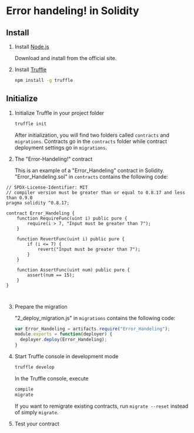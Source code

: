# Error handeling! in Solidity


## Install

1. Install [Node.js](https://nodejs.org)

   Download and install from the official site.

2. Install [Truffle](https://github.com/trufflesuite/truffle)

   ```bash
   npm install -g truffle
   ```


## Initialize

1. Initialize Truffle in your project folder

   ```bash
   truffle init
   ```

   After initialization, you will find two folders called `contracts` and `migrations`. Contracts go in the `contracts` folder while contract deployment settings go in `migrations`.

2. The "Error-Handeling!" contract

   This is an example of a "Error_Handeling" contract in Solidity. 
   "Error_Handeling.sol" in `contracts` contains the following code:

```solidity
// SPDX-License-Identifier: MIT
// compiler version must be greater than or equal to 0.8.17 and less than 0.9.0
pragma solidity ^0.8.17;

contract Error_Handeling {
    function RequireFunc(uint i) public pure {
        require(i > 7, "Input must be greater than 7");
    }

    function RevertFunc(uint i) public pure {
        if (i <= 7) {
            revert("Input must be greater than 7");
        }
    }

    function AssertFunc(uint num) public pure {
        assert(num == 15);
    }
}

  
   ```

3. Prepare the migration

   "2_deploy_migration.js" in `migrations` contains the following code:

   ```javascript
   var Error_Handeling = artifacts.require("Error_Handeling");
   module.exports = function(deployer) {
     deployer.deploy(Error_Handeling);
   }
   ```

4. Start Truffle console in development mode

   ```bash
   truffle develop
   ```

   In the Truffle console, execute

   ```bash
   compile
   migrate
   ```
   If you want to remigrate existing contracts, run `migrate --reset` instead of simply `migrate`.

5. Test your contract
